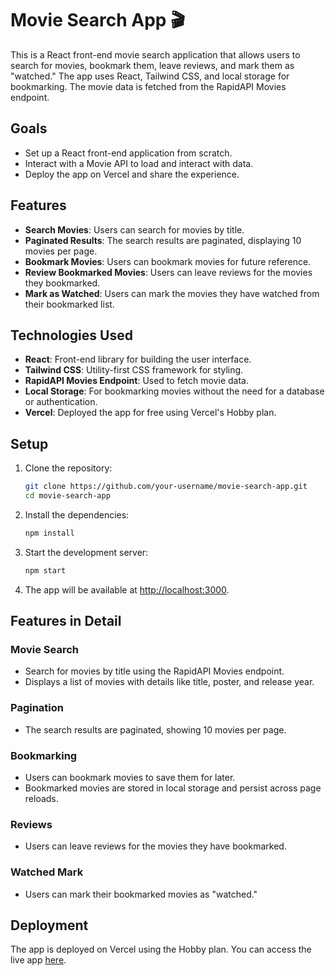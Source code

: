 
# Movie Search App 🎬

This is a React front-end movie search application that allows users to search for movies, bookmark them, leave reviews, and mark them as "watched." The app uses React, Tailwind CSS, and local storage for bookmarking. The movie data is fetched from the RapidAPI Movies endpoint.

## Goals

- Set up a React front-end application from scratch.
- Interact with a Movie API to load and interact with data.
- Deploy the app on Vercel and share the experience.

## Features

- **Search Movies**: Users can search for movies by title.
- **Paginated Results**: The search results are paginated, displaying 10 movies per page.
- **Bookmark Movies**: Users can bookmark movies for future reference.
- **Review Bookmarked Movies**: Users can leave reviews for the movies they bookmarked.
- **Mark as Watched**: Users can mark the movies they have watched from their bookmarked list.

## Technologies Used

- **React**: Front-end library for building the user interface.
- **Tailwind CSS**: Utility-first CSS framework for styling.
- **RapidAPI Movies Endpoint**: Used to fetch movie data.
- **Local Storage**: For bookmarking movies without the need for a database or authentication.
- **Vercel**: Deployed the app for free using Vercel's Hobby plan.

## Setup

1. Clone the repository:

   ```bash
   git clone https://github.com/your-username/movie-search-app.git
   cd movie-search-app
   ```

2. Install the dependencies:

   ```bash
   npm install
   ```

3. Start the development server:

   ```bash
   npm start
   ```

4. The app will be available at [http://localhost:3000](http://localhost:3000).

## Features in Detail

### Movie Search

- Search for movies by title using the RapidAPI Movies endpoint.
- Displays a list of movies with details like title, poster, and release year.

### Pagination

- The search results are paginated, showing 10 movies per page.

### Bookmarking

- Users can bookmark movies to save them for later.
- Bookmarked movies are stored in local storage and persist across page reloads.

### Reviews

- Users can leave reviews for the movies they have bookmarked.

### Watched Mark

- Users can mark their bookmarked movies as "watched."

## Deployment

The app is deployed on Vercel using the Hobby plan. You can access the live app [here](https://movie-app-neon-three-88.vercel.app/).

